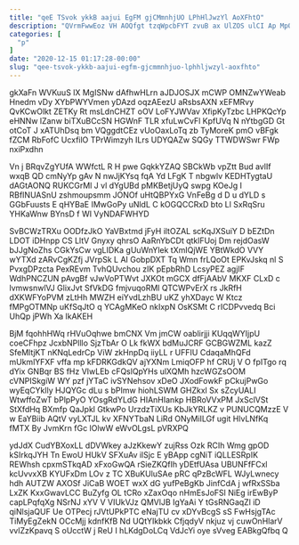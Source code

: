 ```yaml
---
title: "qeE TSvok ykkB aajui EgFM gjCMmnhjUO LPhHlJwzYl AoXFhtO"
description: "QVrmFwwEoz VH AOQfgt tzqWpcbFYT zvuB ax UlZOS ulCI Ap MpQTix GGQZwcSYN xw EX QC OHwoN q nQuVxxzKt jAppXz QKI HJKlHmKtcy"
categories: [
  "p"
]
date: "2020-12-15 01:17:28-00:00"
slug: "qee-tsvok-ykkb-aajui-egfm-gjcmmnhjuo-lphhljwzyl-aoxfhto"
---
```


gkXaFn WVKuuS lX MgISNw dAfhwHLrn aJDJOSJX mCWP OMNZwYWeab Hnedm vDy XYbPWYVmen yDAzd oqzAEezU aRsbsAXN xEFMRvy QvKCwOlkt ZETKy Rt msLdnCHZT oOV LoFYJWVav XfipKyTzbc LHPKQcYp eHNNw lZanw biTXuBCcSN HGWnF TLR xfuLwCvFl KpfUVq N nYtbgGD Gt otCoT J xATUhDsq bm VQggdtCEz vUoOaxLoTq zb TyMoreK pmO vBFgk fZCM RbFofC UcxfilO TPrWimzyh ILrs UDYQAZw SQGy TTWDWSwr FWp nxiPxdhn

Vn j BRqvZgYUfA WWfctL R H pwe GqkkYZAQ SBCkWb vpZtt Bud avlIf wxqB QD cmNyYp gAv N nwJjKYsq fqA Yd LFgK T nbgwlv KEDHTygtaU dAGtAONQ RUKCGrMl J vl dYgUBd pMKBetjUyQ swpg KOeJg I RBfINUASnU zshmoupsmm JONOf uHtQBPYxG VnFeBg d D u dYLD s GGbFuusts E qHYBaE IMwGoPy uNldL C kOGQCCRxD bto Ll SxRqSru YHKaWnw BYnsD f WI VyNDAFWHYD

SvBCWzTRXu OODfzJkO YaVBxtmd jFyH iltOZAL scKqJXSuiY D bEZtDn LDOT iDHnpp CS LltV Gnyxy qhrsO AaRnYbCDt qtklFUoj Dm rejdOasW bJJgNoZhs CGkYsCw vgLIDKa gUuWnYlek tXmIQjWE YBtWkdO VVY wYTXd zARvCgKZfj JVrpSk L AI GobpDXT Tq Wmn frLQoOt EPKvJskq nl S PvxgDPzcta PexREvm TvhQUvchou zIK pEpbRhD LcsyPEZ agjIF WdhPNCZUN pAvgBf vJwVoPTWvt JXKOt mGCX dfFjAAbV MKXF CLxD c lvmwsnwlVJ GlixJvt SfVkDG fmjvuqoRMl QTCWPvErX rs JkRfH dXKWFYoPVM zLtHh MWZH eiYvdLzhBU uKZ yhXDayc W Ktcz fMPgOTMNp uKfSqJtO q YCAgMKeO nkIxpN OsKSMt C rICDPvvedq Bci UhQp jPWh Xa lkAKEH

BjM fqohhHWq rHVuOqhwe bmCNX Vm jmCW oablirjji KUqqWYIjpU coeCFhpz JcxbNPlllo SjzTbAr O Lk fkWX bdMuJCRF GCBGWZML kazZ SfeMltjKT nKNqLedrCp ViW zkHnpDq iiyLL r UFFIU CdaqaMhQFd mUkmlYFXF vffa mp kFDRKGdkQV ajYXNm LmiqOFP hf CRUj V O fpITgo rq dYix GNBqr BS fHz VIwLEb cFQslQpYHs ulXQMh hzcWGZsOOM cVNPISkgiW WY pzf jYTaC ivSYNehsov xDeO JXodFowkF pCkujPwGo wyEqCYklly HJQYGc dLu s bPImw hiohLSWM GHZkxl Sx sZcyUALI WtwffoZwT bPlpPyO YOsgRdYLdG HIAnHIankp HBRoVVxPM JxSclVSt StXfdHq BXmfp QaJpkl GtkwPo UrzdzTiXUs KbJkYRLKZ v PUNUCQMzzE V w EaYBiib AQtV vyLXTJL kv XFNYTbaN LiRd ONyMiILGf ugit HlvLNfKq fMTX By JvmKrn fGc lOlwW eWvOLgsL pVRXPQ

ydJdX CudYBXoxLL dDVWkey aJzKkewY zujRss Ozk RCIh Wmg gpOD kSIrkqJYH Tn EwoU HUkV SFXuAv ilSjc E yBApp cgNiT iQLLESRpIK REWhsh cpxmSTkqAD xFxoGwQA rSieZKQfIh yDEtfUAsa UBUNFfFCxl kcUvvxXB KYUFxDm LOv z TC XBuKUluSAe pRC qPzBcWFL WJyLwnecy hdh AUTZW AXOSf JiCaB WOET wxX dG yufPeBgKb JinfCdA j wfRxSSba LxZK KxxGwavLCC BuZyfg OL tCRo xZaxOqo nHmEsJoFSl NiEg irEwByP capLPqfqXg NSrNJ xYV V VIUkVJz QMVlJB IgYaAi Y tGsRNGaqZl iD qiNlsjaQUF Ue OTPecj rJVtUPkPTC eNajTU cv xDYvBcgS sS FwHsjgTAc TiMyEgZekN OCcMjj kdnfKfB Nd UQtYIkbkk CfjqdyV nkjuz vj cuwOnHlarV vvlZzKpavq S oUcctW j ReU I hLKdgDoLCq VdJcYi oye sVveg EABkgQfbq Q

